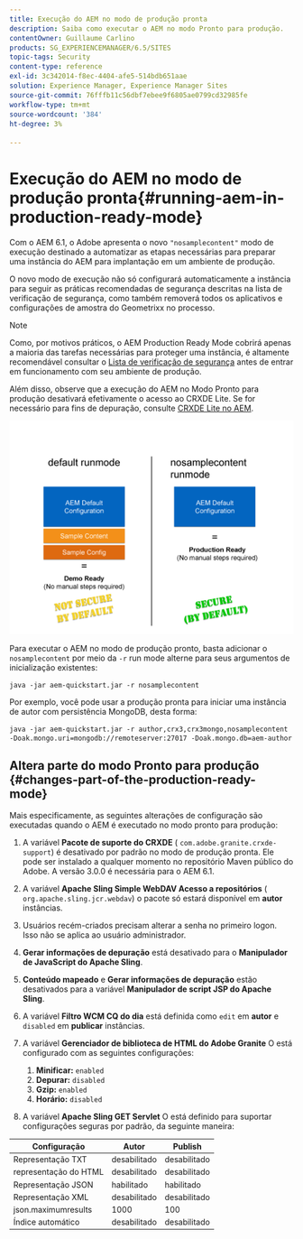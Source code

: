 ```yaml
---
title: Execução do AEM no modo de produção pronta
description: Saiba como executar o AEM no modo Pronto para produção.
contentOwner: Guillaume Carlino
products: SG_EXPERIENCEMANAGER/6.5/SITES
topic-tags: Security
content-type: reference
exl-id: 3c342014-f8ec-4404-afe5-514bdb651aae
solution: Experience Manager, Experience Manager Sites
source-git-commit: 76fffb11c56dbf7ebee9f6805ae0799cd32985fe
workflow-type: tm+mt
source-wordcount: '384'
ht-degree: 3%

---
```


# Execução do AEM no modo de produção pronta{#running-aem-in-production-ready-mode}

Com o AEM 6.1, o Adobe apresenta o novo `"nosamplecontent"` modo de execução destinado a automatizar as etapas necessárias para preparar uma instância do AEM para implantação em um ambiente de produção.

O novo modo de execução não só configurará automaticamente a instância para seguir as práticas recomendadas de segurança descritas na lista de verificação de segurança, como também removerá todos os aplicativos e configurações de amostra do Geometrixx no processo.

>[!NOTE]
>
>Como, por motivos práticos, o AEM Production Ready Mode cobrirá apenas a maioria das tarefas necessárias para proteger uma instância, é altamente recomendável consultar o [Lista de verificação de segurança](/help/sites-administering/security-checklist.md) antes de entrar em funcionamento com seu ambiente de produção.
>
>Além disso, observe que a execução do AEM no Modo Pronto para produção desativará efetivamente o acesso ao CRXDE Lite. Se for necessário para fins de depuração, consulte [CRXDE Lite no AEM](/help/sites-administering/enabling-crxde-lite.md).

![chlimage_1-83](assets/chlimage_1-83a.png)

Para executar o AEM no modo de produção pronto, basta adicionar o `nosamplecontent` por meio da `-r` run mode alterne para seus argumentos de inicialização existentes:

```shell
java -jar aem-quickstart.jar -r nosamplecontent
```

Por exemplo, você pode usar a produção pronta para iniciar uma instância de autor com persistência MongoDB, desta forma:

```shell
java -jar aem-quickstart.jar -r author,crx3,crx3mongo,nosamplecontent -Doak.mongo.uri=mongodb://remoteserver:27017 -Doak.mongo.db=aem-author
```

## Altera parte do modo Pronto para produção {#changes-part-of-the-production-ready-mode}

Mais especificamente, as seguintes alterações de configuração são executadas quando o AEM é executado no modo pronto para produção:

1. A variável **Pacote de suporte do CRXDE** ( `com.adobe.granite.crxde-support`) é desativado por padrão no modo de produção pronta. Ele pode ser instalado a qualquer momento no repositório Maven público do Adobe. A versão 3.0.0 é necessária para o AEM 6.1.

1. A variável **Apache Sling Simple WebDAV Acesso a repositórios** ( `org.apache.sling.jcr.webdav`) o pacote só estará disponível em **autor** instâncias.

1. Usuários recém-criados precisam alterar a senha no primeiro logon. Isso não se aplica ao usuário administrador.
1. **Gerar informações de depuração** está desativado para o **Manipulador de JavaScript do Apache Sling**.

1. **Conteúdo mapeado** e **Gerar informações de depuração** estão desativados para a variável **Manipulador de script JSP do Apache Sling**.

1. A variável **Filtro WCM CQ do dia** está definida como `edit` em **autor** e `disabled` em **publicar** instâncias.

1. A variável **Gerenciador de biblioteca de HTML do Adobe Granite** O está configurado com as seguintes configurações:

   1. **Minificar:** `enabled`
   1. **Depurar:** `disabled`
   1. **Gzip:** `enabled`
   1. **Horário:** `disabled`

1. A variável **Apache Sling GET Servlet** O está definido para suportar configurações seguras por padrão, da seguinte maneira:

| **Configuração** | **Autor** | **Publish** |
|---|---|---|
| Representação TXT | desabilitado | desabilitado |
| representação do HTML | desabilitado | desabilitado |
| Representação JSON | habilitado | habilitado |
| Representação XML | desabilitado | desabilitado |
| json.maximumresults | 1000 | 100 |
| Índice automático | desabilitado | desabilitado |
